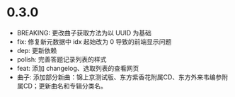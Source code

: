 # 0.3.0

+ BREAKING: 更改曲子获取方法为以 UUID 为基础
+ fix: 修复新元数据中 idx 起始改为 0 导致的前端显示问题
+ dep: 更新依赖
+ polish: 完善答题记录列表的样式
+ feat: 添加 changelog、选取列表的查看网页
+ 曲子: 添加部分新曲：锦上京测试版、东方紫香花附属CD、东方外来韦编参附属CD；更新曲名和专辑分类名。
